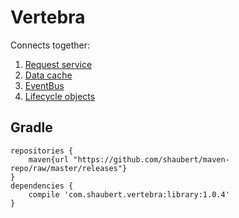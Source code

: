 # Vertebra

Connects together:
  1. [Request service](https://github.com/shaubert/request-service)
  2. [Data cache](https://github.com/shaubert/data-cache)
  3. [EventBus](https://github.com/greenrobot/EventBus)
  4. [Lifecycle objects](https://github.com/shaubert/lifecycle-objects)

## Gradle
    
    repositories {
        maven{url "https://github.com/shaubert/maven-repo/raw/master/releases"}
    }
    dependencies {
        compile 'com.shaubert.vertebra:library:1.0.4'
    }

